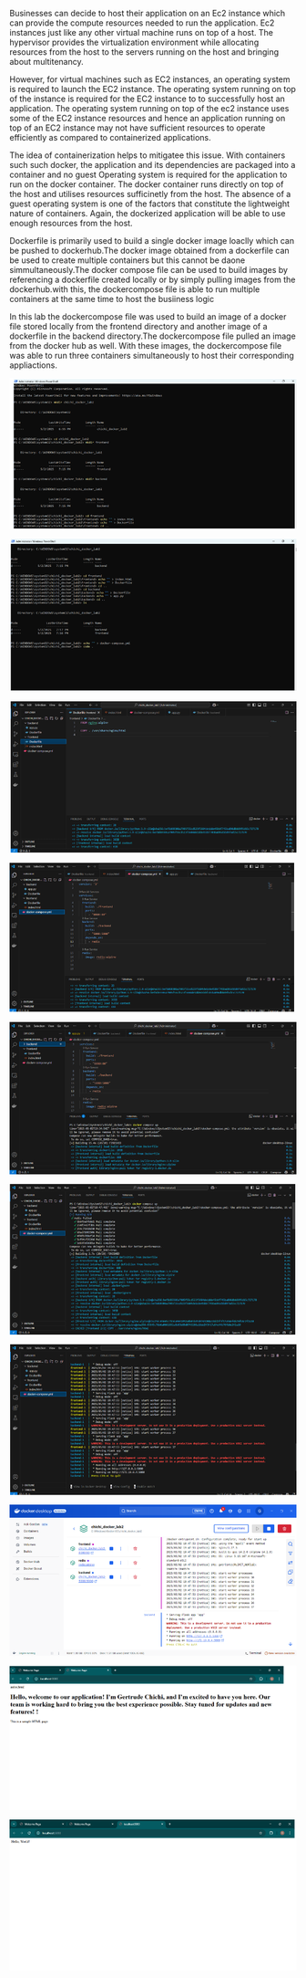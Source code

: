 Businesses can decide to host their application on an Ec2 instance which can provide the compute resources needed to run the application. 
Ec2 instances just like any other virtual machine runs on top of a host. The hypervisor provides the virtualization environment while allocating 
resources from the host to the servers running on the host and bringing about multitenancy. 

However, for virtual machines such as EC2 instances, an operating system is required to launch the EC2 instance.
The operating system running on top of the instance is required for the EC2 instance to to successfully host an application.
The operating system running on top of the ec2 instance uses some of the EC2 instance resources and hence an application running on top of an EC2 instance may not have sufficient
resources to operate efficiently as compared to containerized applications.

The idea of containerization helps to mitigatee this issue. With containers such such docker, the application and its dependencies are packaged into a container and no
guest Operating system is required for the application to run on the docker container. The docker container runs directly on top of the host and utilises resources sufficinetly
from the host. 
The absence of a guest operating system is one of the factors that constitute the lightweight nature of containers. Again, the dockerized application will be able to use 
enough resources from the host.

Dockerfile is primarily used to build a single docker image loaclly which can be pushed to dockerhub.The docker image obtained from a dockerfile can be used to create multiple containers but this cannot be daone simmultaneously.The docker compose file can be used to build images by referencing a dockerfile created locally or by simply pulling images from the dockerhub.with this, the dockercompose file is able to run multiple containers at the same  time to host the busiiness logic 

In this lab the dockercompose file was used to build an image of a docker file stored locally from the frontend directory and another image of  a dockerfile in the backend directory.The dockercompose file pulled an image from the docker hub as well. With these images, the dockercompose file was able to run three containers simultaneously to host their corresponding appliactions.




![image alt](https://github.com/Gertrudechichi/Containerization/blob/c6a436b85003859599f08543e6a3648a04c46eb7/Screenshot%202025-05-20%20230338.png)


![image alt](https://github.com/Gertrudechichi/Containerization/blob/c6a436b85003859599f08543e6a3648a04c46eb7/Screenshot%202025-05-20%20230356.png)

![image alt](https://github.com/Gertrudechichi/Containerization/blob/c6a436b85003859599f08543e6a3648a04c46eb7/Screenshot%202025-05-20%20230408.png)

![image alt](https://github.com/Gertrudechichi/Containerization/blob/c6a436b85003859599f08543e6a3648a04c46eb7/Screenshot%202025-05-20%20230437.png)

![image alt](https://github.com/Gertrudechichi/Containerization/blob/c6a436b85003859599f08543e6a3648a04c46eb7/Screenshot%202025-05-20%20230454.png)

![image alt](https://github.com/Gertrudechichi/Containerization/blob/c6a436b85003859599f08543e6a3648a04c46eb7/Screenshot%202025-05-20%20230509.png)

![image alt](https://github.com/Gertrudechichi/Containerization/blob/c6a436b85003859599f08543e6a3648a04c46eb7/Screenshot%202025-05-20%20230524.png)

![image alt](https://github.com/Gertrudechichi/Containerization/blob/c6a436b85003859599f08543e6a3648a04c46eb7/Screenshot%202025-05-20%20230538.png)

![image alt](https://github.com/Gertrudechichi/Containerization/blob/c6a436b85003859599f08543e6a3648a04c46eb7/Screenshot%202025-05-20%20230558.png)

![image alt](https://github.com/Gertrudechichi/Containerization/blob/c6a436b85003859599f08543e6a3648a04c46eb7/Screenshot%202025-05-20%20230634.png)
